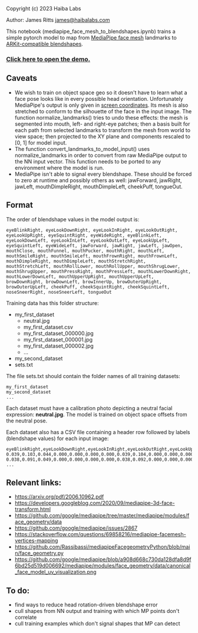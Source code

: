 Copyright (c) 2023 Haiba Labs

Author: James Ritts <james@haibalabs.com>

This notebook (mediapipe_face_mesh_to_blendshapes.ipynb) trains a simple pytorch model to map from [MediaPipe face mesh](http://solutions.mediapipe.dev/face_mesh) landmarks to [ARKit-compatible blendshapes](https://developer.apple.com/documentation/arkit/arfaceanchor/blendshapelocation).

### [Click here to open the demo.](https://haibalabs.github.io/face-mesh-to-blendshapes/test/mediapipe_to_arkit.html)

Caveats
-
- We wish to train on object space geo so it doesn't have to learn what a face pose looks like in every possible head orientation. Unfortunately MediaPipe's output is only given in [screen coordinates](https://www.cse.iitd.ac.in/~suban/vision/affine/node5.html). Its mesh is also stretched to conform to the silhouette of the face in the input image. The function normalize_landmarks() tries to undo these effects: the mesh is segmented into mouth, left- and right-eye patches; then a basis built for each path from selected landmarks to transform the mesh from world to view space; then projected to the XY plane and components rescaled to [0, 1] for model input.
- The function convert_landmarks_to_model_input() uses normalize_landmarks in order to convert from raw MediaPipe output to the NN input vector. This function needs to be ported to any environment where the model is run.
- MediaPipe isn't able to signal every blendshape. These should be forced to zero at runtime and possibly others as well: jawForward, jawRight, jawLeft, mouthDimpleRight, mouthDimpleLeft, cheekPuff, tongueOut.


Format
-
The order of blendshape values in the model output is:

```
eyeBlinkRight, eyeLookDownRight, eyeLookInRight, eyeLookOutRight, eyeLookUpRight, eyeSquintRight, eyeWideRight, eyeBlinkLeft, eyeLookDownLeft, eyeLookInLeft, eyeLookOutLeft, eyeLookUpLeft, eyeSquintLeft, eyeWideLeft, jawForward, jawRight, jawLeft, jawOpen, mouthClose, mouthFunnel, mouthPucker, mouthRight, mouthLeft, mouthSmileRight, mouthSmileLeft, mouthFrownRight, mouthFrownLeft, mouthDimpleRight, mouthDimpleLeft, mouthStretchRight, mouthStretchLeft, mouthRollLower, mouthRollUpper, mouthShrugLower, mouthShrugUpper, mouthPressRight, mouthPressLeft, mouthLowerDownRight, mouthLowerDownLeft, mouthUpperUpRight, mouthUpperUpLeft, browDownRight, browDownLeft, browInnerUp, browOuterUpRight, browOuterUpLeft, cheekPuff, cheekSquintRight, cheekSquintLeft, noseSneerRight, noseSneerLeft, tongueOut
```

Training data has this folder structure:
- my_first_dataset
  - neutral.jpg
  - my_first_dataset.csv
  - my_first_dataset_000000.jpg
  - my_first_dataset_000001.jpg
  - my_first_dataset_000002.jpg
  - ...
- my_second_dataset
- sets.txt

The file sets.txt should contain the folder names of all training datasets:
```
my_first_dataset
my_second_dataset
...
```

Each dataset must have a calibration photo depicting a neutral facial expression: **neutral.jpg**.  The model is trained on object space offsets from the neutral pose.

Each dataset also has a CSV file containing a header row followed by labels (blendshape values) for each input image:
```
eyeBlinkRight,eyeLookDownRight,eyeLookInRight,eyeLookOutRight,eyeLookUpRight,eyeSquintRight,eyeWideRight,eyeBlinkLeft,eyeLookDownLeft,eyeLookInLeft,eyeLookOutLeft,eyeLookUpLeft,eyeSquintLeft,eyeWideLeft,jawForward,jawRight,jawLeft,jawOpen,mouthClose,mouthFunnel,mouthPucker,mouthRight,mouthLeft,mouthSmileRight,mouthSmileLeft,mouthFrownRight,mouthFrownLeft,mouthDimpleRight,mouthDimpleLeft,mouthStretchRight,mouthStretchLeft,mouthRollLower,mouthRollUpper,mouthShrugLower,mouthShrugUpper,mouthPressRight,mouthPressLeft,mouthLowerDownRight,mouthLowerDownLeft,mouthUpperUpRight,mouthUpperUpLeft,browDownRight,browDownLeft,browInnerUp,browOuterUpRight,browOuterUpLeft,cheekPuff,cheekSquintRight,cheekSquintLeft,noseSneerRight,noseSneerLeft,tongueOut
0.039,0.103,0.044,0.000,0.000,0.000,0.000,0.039,0.104,0.000,0.000,0.000,0.000,0.000,0.000,0.000,0.000,0.000,0.000,0.000,0.000,0.000,0.010,0.010,0.027,0.000,0.000,0.002,0.003,0.000,0.000,0.000,0.000,0.000,0.000,0.000,0.000,0.000,0.000,0.000,0.000,0.015,0.014,0.000,0.000,0.000,0.007,0.000,0.000,0.000,0.000,0.000
0.038,0.091,0.049,0.000,0.000,0.000,0.000,0.038,0.092,0.000,0.000,0.000,0.000,0.000,0.000,0.000,0.000,0.000,0.000,0.000,0.000,0.000,0.010,0.011,0.027,0.000,0.000,0.002,0.004,0.000,0.000,0.000,0.000,0.000,0.000,0.000,0.000,0.000,0.000,0.000,0.000,0.014,0.014,0.000,0.000,0.000,0.007,0.000,0.000,0.000,0.000,0.000
...
```

Relevant links:
-
- https://arxiv.org/pdf/2006.10962.pdf
- https://developers.googleblog.com/2020/09/mediapipe-3d-face-transform.html
- https://github.com/google/mediapipe/tree/master/mediapipe/modules/face_geometry/data
- https://github.com/google/mediapipe/issues/2867
- https://stackoverflow.com/questions/69858216/mediapipe-facemesh-vertices-mapping
- https://github.com/Rassibassi/mediapipeFacegeometryPython/blob/main/face_geometry.py
- https://github.com/google/mediapipe/blob/a908d668c730da128dfa8d9f6bd25d519d006692/mediapipe/modules/face_geometry/data/canonical_face_model_uv_visualization.png


To do:
-
- find ways to reduce head rotation-driven blendshape error
- cull shapes from NN output and training with which MP points don't correlate
- cull training examples which don't signal shapes that MP can detect
